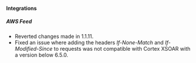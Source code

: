 
#### Integrations
##### AWS Feed
- Reverted changes made in 1.1.11.
- Fixed an issue where adding the headers *If-None-Match* and *If-Modified-Since* to requests was not compatible with Cortex XSOAR with a version below 6.5.0.

